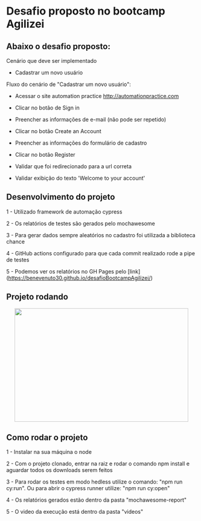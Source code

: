 # Desafio proposto no bootcamp Agilizei

## Abaixo o desafio proposto:

Cenário que deve ser implementado

- Cadastrar um novo usuário

Fluxo do cenário de "Cadastrar um novo usuário":

- Acessar o site automation practice http://automationpractice.com

- Clicar no botão de Sign in

- Preencher as informações de e-mail (não pode ser repetido)

- Clicar no botão Create an Account

- Preencher as informações do formulário de cadastro

- Clicar no botão Register

- Validar que foi redirecionado para a url correta

- Validar exibição do texto 'Welcome to your account'

## Desenvolvimento do projeto

1 - Utilizado framework de automação cypress

2 - Os relatórios de testes são gerados pelo mochawesome

3 - Para gerar dados sempre aleatórios no cadastro foi utilizada a biblioteca chance

4 - GitHub actions configurado para que cada commit realizado rode a pipe de testes

5 - Podemos ver os relatórios no GH Pages pelo [link] (https://benevenuto30.github.io/desafioBootcampAgilizei/)

## Projeto rodando

<p align="center">
    <img width="460" height="300" src="assets/cadastro.spec.gif">
</p>

## Como rodar o projeto

1 - Instalar na sua máquina o node

2 - Com o projeto clonado, entrar na raiz e rodar o comando npm install e aguardar todos os downloads serem feitos

3 - Para rodar os testes em modo hedless utilize o comando: "npm run cy:run". Ou para abrir o cypress runner utilize: "npm run cy:open"

4 - Os relatórios gerados estão dentro da pasta "mochawesome-report"

5 - O video da execução está dentro da pasta "videos"